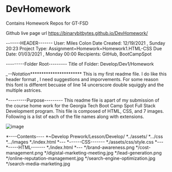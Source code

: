 # DevHomework
Contains Homework Repos for GT-FSD 

Github live page url
https://binarybitbytes.github.io/DevHomework/


-------HEADER-------
User: Miles Colon
Date Created: 12/19/2021 , Sunday 20:23
Project Type: Assignment=Homework=Homework1.HTML-CSS
Due Date: 01/03/2021 , Monday 00:00
Recipients: GitHub, BootCampSpot

---------Folder Root---------
Title of Folder: Develop/Dev1/Homework

*_--Notation************************
This is my first readme file. I do like this header format , I need suggestions and imporvements. For some reason this font is different becuase of line 14 uncerscore double squiggly and the multiple astrices.

*---------Purpose---------
This readme file is apart of my submission of the course home work for the Georgia Tech Boot Camp Spot Full Stack Development program.
This file is composed of HTML, CSS, and 7 images. Following is a list of each of the file names along with extensions.

![image](https://user-images.githubusercontent.com/94703967/147864492-ed7a5ab5-a663-4765-898a-c70451b89e1c.png)


*----Contents----
*~Develop Prework/Lesson/Develop/
*../assets/
*.../css
*.../images
*./index.html
*---
*------CSS-------
*./assets/css/style.css
*---
*-----HTML-------
*./index.html
*---
*/brand-awareness.png
*/cost-management.png
*/digistal-marketing-meeting.jpg
*/lead-generation.png
*/online-reputation-management.jpg
*/search-engine-optimization.jpg
*/search-media-marketing.jpg


